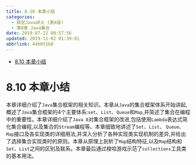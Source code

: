 ```yaml
---
title: 8.10 本章小结
categories: 
  - 疯狂Java讲义 (第4版)
  - 第8章 Java集合
date: 2019-07-12 00:57:56
updated: 2019-11-02 01:39:01
abbrlink: 44b051b8
---
```

- [8.10 本章小结](/ReadingNotes/44b051b8/#8-10-本章小结)

<!--more-->
<script src="https://cdn.bootcss.com/jquery/3.4.0/jquery.slim.min.js"></script>
<script>$(document).ready(function () {$(".post-body > ul:nth-child(1)").hide();});</script>

<!--end-->
# 8.10 本章小结 #
本章详细介绍了`Java`集合框架的相关知识。本章从`Java`的集合框架体系开始讲起,概述了`Java`集合框架的4个主要体系:`set`、`List`、`Queue`和`Map`,并简述了集合在编程中的重要性。本章详细介绍了`Java 8`对集合框架的改进,包括使用`Lambda`表达式简化集合编程,以及集合的`Stream`编程等。本章细致地讲述了`Set`、`List`、 `Queue`、`Map`接口及各实现类的详细用法,并深入分析了各种实现类实现机制的差异,并给出了选择集合实现类时的原则。本章从原理上剖析了`Map`结构特征,以及`Map`结构和`Set`、`List`之间的区别及联系。本章最后通过梭哈游戏示范了`collections`工具类的基本用法。

